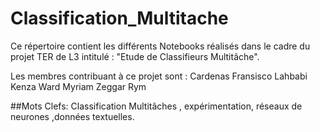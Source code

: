 # Classification_Multitache



Ce répertoire contient les différents Notebooks réalisés dans le cadre du projet TER de L3 intitulé : "Etude de Classifieurs Multitâche".

Les membres contribuant à ce projet sont :
Cardenas Fransisco
Lahbabi Kenza 
Ward Myriam 
Zeggar Rym 

##Mots Clefs: Classification Multitâches , expérimentation, réseaux de neurones ,données textuelles.
